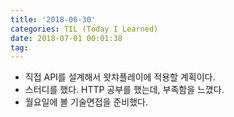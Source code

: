 ```yaml
---
title: '2018-06-30'
categories: TIL (Today I Learned)
date: 2018-07-01 00:01:38
tag:
---
```

- 직접 API를 설계해서 왓챠플레이에 적용할 계획이다.
- 스터디를 했다. HTTP 공부를 했는데, 부족함을 느꼈다.
- 월요일에 볼 기술면접을 준비했다.